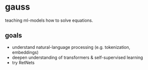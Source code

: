 # gauss

teaching ml-models how to solve equations.

## goals
- understand natural-language processing (e.g. tokenization, embeddings)
- deepen understanding of transformers & self-supervised learning
- try RetNets
